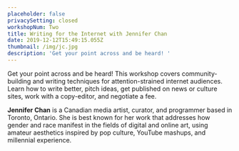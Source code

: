 ```yaml
---
placeholder: false
privacySetting: closed
workshopNum: Two
title: Writing for the Internet with Jennifer Chan
date: 2019-12-12T15:49:15.055Z
thumbnail: /img/jc.jpg
description: 'Get your point across and be heard! '
---
```

Get your point across and be heard! This workshop covers community-building and writing techniques for attention-strained internet audiences. Learn how to write better, pitch ideas, get published on news or culture sites, work with a copy-editor, and negotiate a fee.



**Jennifer Chan** is a Canadian media artist, curator, and programmer based in Toronto, Ontario. She is best known for her work that addresses how gender and race manifest in the fields of digital and online art, using amateur aesthetics inspired by pop culture, YouTube mashups, and millennial experience.

